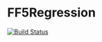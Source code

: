 # FF5Regression

[![Build Status](https://github.com/krisha-doshi/FF5Regression.jl/actions/workflows/CI.yml/badge.svg?branch=main)](https://github.com/krisha-doshi/FF5Regression.jl/actions/workflows/CI.yml?query=branch%3Amain)
